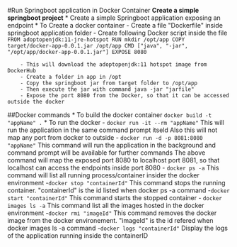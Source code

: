 #Run Springboot application in Docker Container
**Create a simple springboot project**
	* Create a simple Springboot application exposing an endpoint
	* To Create a docker container
		- Create a file "Dockerfile" inside springboot application folder
		- Create following Docker script inside the file 
			```
			FROM adoptopenjdk:11-jre-hotspot
			RUN mkdir /opt/app
			COPY target/docker-app-0.0.1.jar /opt/app
			CMD ["java", "-jar", "/opt/app/docker-app-0.0.1.jar"]
			EXPOSE 8080
			```
	
		- This will download the adoptopenjdk:11 hotspot image from DockerHub
		- Create a folder in app in /opt
		- Copy the springboot jar from target folder to /opt/app 
		- Then execute the jar with command java -jar "jarfile"
		- Expose the port 8080 from the Docker, so that it can be accessed outside the docker 

##Docker commands
	* To build the docker container
		```
		docker build -t "appName" .
		```
	* To run the docker
		- ```
			docker run -it --rm "appName"
			```
			This will run the application in the same command prompt itseld
			Also this will not map any port from docker to outside
		- ```
			docker run -d -p 8081:8080 "appName"
			```
			This command will run the application in the background and command prompt will be available for further commands
			The above command will map the exposed port 8080 to localhost port 8081, so that localhost can access the endpoints inside port 8080
		- ```
			docker ps -a
			```
			This command will list all running process/container insider the docker environment
		-```
			docker stop "containerId"
			```
			This command stops the running container. "containerId" is the id listed when docker ps -a command
		-```
			docker start "containerId"
			```
			This command starts the stopped container
		- ```
			docker images ls -a
			```
			This command list all the images hosted in the docker environment
		-```
			docker rmi "imageId"
			```
			This command removes the docker image from the docker environement. "imageId" is the id refered when docker images ls -a command
		-```
			docker logs "containerId"
			```
			Display the logs of the application running inside the containerID
		
		
